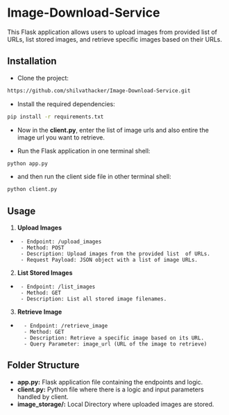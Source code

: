 # Image-Download-Service
This Flask application allows users to upload images from provided list of URLs, list stored images, and retrieve specific images based on their URLs.

## Installation
- Clone the project:
```bash
https://github.com/shilvathacker/Image-Download-Service.git
```
- Install the required dependencies:
```bash
pip install -r requirements.txt
```
- Now in the **client.py**, enter the list of image urls and also entire the image url you want to retrieve. 

- Run the Flask application in one terminal shell:
```bash
python app.py
```
- and then run the client side file in other terminal shell:
```bash
python client.py
```


## Usage

1. **Upload Images**

 -      - Endpoint: /upload_images
        - Method: POST
        - Description: Upload images from the provided list  of URLs.
        - Request Payload: JSON object with a list of image URLs.
2. **List Stored Images**
 -      - Endpoint: /list_images
        - Method: GET
        - Description: List all stored image filenames.

3. **Retrieve Image**
-       - Endpoint: /retrieve_image
        - Method: GET
        - Description: Retrieve a specific image based on its URL.
        - Query Parameter: image_url (URL of the image to retrieve)

## Folder Structure
- **app.py:** Flask application file containing the endpoints and logic.
- **client.py:** Python file where there is a logic and input parameters handled by client.  
- **image_storage/:**  Local Directory where uploaded images are stored.







